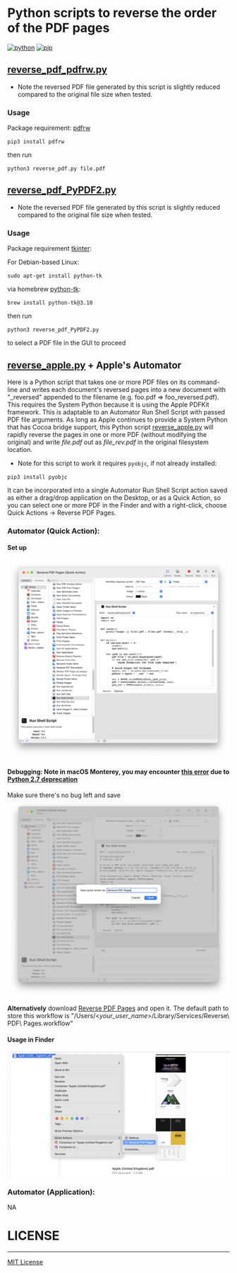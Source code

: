 # Python scripts to reverse the order of the PDF pages
[![python](https://img.shields.io/badge/python-3.10.5-blue?style=plastic&logo=python)](https://www.python.org/downloads/release/python-3105/)
[![pip](https://img.shields.io/badge/pip-v22.1.2-informational?&logo=pypi)](https://pypi.org/project/pip/22.1.2/)

## [reverse_pdf_pdfrw.py](src/reverse_pdf_pdfrw.py)
* Note the reversed PDF file generated by this script is slightly reduced compared to the original file size when tested.
### Usage
Package requirement:
[pdfrw](https://pypi.org/project/pdfrw/)
```
pip3 install pdfrw
```
then run 
```
python3 reverse_pdf.py file.pdf
```
## [reverse_pdf_PyPDF2.py](src/reverse_pdf_PyPDF2.py)
* Note the reversed PDF file generated by this script is slightly reduced compared to the original file size when tested.
### Usage
Package requirement [tkinter](https://docs.python.org/3/library/tkinter.html):

For Debian-based Linux:
```
sudo apt-get install python-tk
```

via homebrew [python-tk](https://formulae.brew.sh/formula/python-tk@3.10):
```
brew install python-tk@3.10
```
then run 
```
python3 reverse_pdf_PyPDF2.py
```
to select a PDF file in the GUI to proceed

## [reverse_apple.py](src/mac/reverse_apple.py) + Apple's Automator
Here is a Python script that takes one or more PDF files on its command-line and writes each document's reversed pages into a new document with "_reversed" appended to the filename (e.g. foo.pdf => foo_reversed.pdf). This requires the System Python because it is using the Apple PDFKit framework. This is adaptable to an Automator Run Shell Script with passed PDF file arguments. As long as Apple continues to provide a System Python that has Cocoa bridge support, this Python script [reverse_apple.py](src/mac/reverse_apple.py) will rapidly reverse the pages in one or more PDF (without modifying the original) and write *file.pdf* out as *file_rev.pdf* in the original filesystem location. 
* Note for this script to work it requires ```pyobjc```, if not already installed:
```
pip3 install pyobjc
```
It can be incorporated into a single Automator Run Shell Script action saved as either a drag/drop application on the Desktop, or as a Quick Action, so you can select one or more PDF in the Finder and with a right-click, choose Quick Actions -> Reverse PDF Pages.
### Automator (Quick Action):
#### Set up
![Automator Quick Action](img/Automator%20Quick%20Action.png "Automator Quick Action")
#### Debugging: Note in macOS Monterey, you may encounter [this error](Debug/README.md) due to [Python 2.7 deprecation](https://developer.apple.com/documentation/macos-release-notes/macos-12_3-release-notes#Python)

Make sure there's no bug left and save
![Save Quick Action](img/save_quick_action.png "Save Quick Action")

**Alternatively** download [Reverse PDF Pages](src/mac/Reverse%20PDF%20Pages.workflow) and open it. The default path to store this workflow is "/Users/<*your_user_name*>/Library/Services/Reverse\ PDF\ Pages.workflow"
#### Usage in Finder
![Finder Quick Action](img/finder_quick_action_usage.png "Finder Quick Action")

### Automator (Application):
NA


# LICENSE
-----------------------------------------------------------------------------------
[MIT License](LICENSE)
